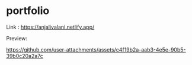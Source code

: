 # portfolio

Link : https://anjalivalani.netlify.app/

Preview:

https://github.com/user-attachments/assets/c4f19b2a-aab3-4e5e-90b5-39b0c20a2a7c


